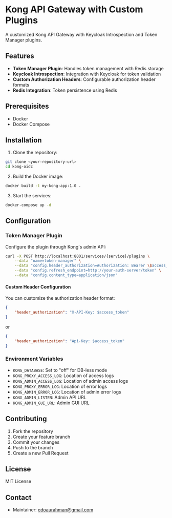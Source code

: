 # Kong API Gateway with Custom Plugins

A customized Kong API Gateway with Keycloak Introspection and Token Manager plugins.

## Features

- **Token Manager Plugin**: Handles token management with Redis storage
- **Keycloak Introspection**: Integration with Keycloak for token validation
- **Custom Authorization Headers**: Configurable authorization header formats
- **Redis Integration**: Token persistence using Redis

## Prerequisites

- Docker
- Docker Compose

## Installation

1. Clone the repository:
```bash
git clone <your-repository-url>
cd kong-oidc
```

2. Build the Docker image:
```bash
docker build -t my-kong-app:1.0 .
```

3. Start the services:
```bash
docker-compose up -d
```

## Configuration

### Token Manager Plugin

Configure the plugin through Kong's admin API:

```bash
curl -X POST http://localhost:8001/services/{service}/plugins \
    --data "name=token-manager" \
    --data "config.header_authorization=Authorization: Bearer \$access_token" \
    --data "config.refresh_endpoint=http://your-auth-server/token" \
    --data "config.content_type=application/json"
```

#### Custom Header Configuration

You can customize the authorization header format:

```json
{
    "header_authorization": "X-API-Key: $access_token"
}
```

or

```json
{
    "header_authorization": "Api-Key: $access_token"
}
```

### Environment Variables

- `KONG_DATABASE`: Set to "off" for DB-less mode
- `KONG_PROXY_ACCESS_LOG`: Location of access logs
- `KONG_ADMIN_ACCESS_LOG`: Location of admin access logs
- `KONG_PROXY_ERROR_LOG`: Location of error logs
- `KONG_ADMIN_ERROR_LOG`: Location of admin error logs
- `KONG_ADMIN_LISTEN`: Admin API URL
- `KONG_ADMIN_GUI_URL`: Admin GUI URL


## Contributing

1. Fork the repository
2. Create your feature branch
3. Commit your changes
4. Push to the branch
5. Create a new Pull Request

## License

MIT License

## Contact

- Maintainer: edoaurahman@gmail.com
